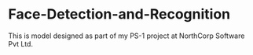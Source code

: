 # Face-Detection-and-Recognition
This is model designed as part of my PS-1 project at NorthCorp Software Pvt Ltd. 
